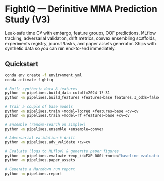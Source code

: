 # FightIQ — Definitive MMA Prediction Study (V3)

Leak-safe time CV with embargo, feature groups, OOF predictions, MLflow tracking, adversarial validation,
drift metrics, convex ensembling scaffolds, experiments registry, journal/tasks, and paper assets generator.
Ships with synthetic data so you can run end-to-end immediately.

## Quickstart
```bash
conda env create -f environment.yml
conda activate fightiq

# Build synthetic data & features
python -m pipelines.build_data cutoff=2024-12-31
python -m pipelines.build_features +features=base features.I_odds=false

# Train a couple of base models
python -m pipelines.train +model=logreg +features=base +cv=cv
python -m pipelines.train +model=rf +features=base +cv=cv

# Ensemble (random-search on simplex)
python -m pipelines.ensemble +ensemble=convex

# Adversarial validation & drift
python -m pipelines.adv_validate +cv=cv

# Evaluate (logs to MLflow) & generate paper figures
python -m pipelines.evaluate +exp_id=EXP-0001 +note="baseline evaluation"
python -m pipelines.paper_assets

# Generate a Markdown run report
python -m pipelines.report
```
